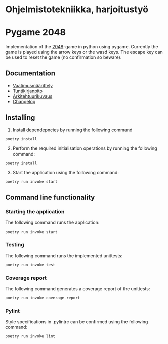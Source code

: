 # Ohjelmistotekniikka, harjoitustyö
# Pygame 2048

Implementation of the [2048](https://en.wikipedia.org/wiki/2048_(video_game))-game in python using pygame.
Currently the game is played using the arrow keys or the wasd keys. The escape key can be used to reset the game (no confirmation so beware).

## Documentation

- [Vaatimusmäärittely](https://github.com/Niclas-L/ot-harjoitustyo/blob/master/documentation/vaatimusmaarittely.md)
- [Tuntikirjanpito](https://github.com/Niclas-L/ot-harjoitustyo/blob/master/documentation/tuntikirjanpito.md)
- [Arkitehtuurikuvaus](https://github.com/Niclas-L/ot-harjoitustyo/blob/master/documentation/arkitehtuuri.md)
- [Changelog](https://github.com/Niclas-L/ot-harjoitustyo/blob/master/documentation/changelog.md)

## Installing
1. Install dependepncies by running the following command
```
poetry install
```
2. Perform the required initialisation operations by running the following command:
```
poetry install
```
3. Start the application using the following command:
```
poetry run invoke start
```

## Command line functionality
### Starting the application
The following command runs the application:
```
poetry run invoke start
```
### Testing
The following command runs the implemented unittests:
```
poetry run invoke test
```
### Coverage report
The following command generates a coverage report of the unittests:
```
poetry run invoke coverage-report
```
### Pylint
Style specifications in .pylintrc can be confirmed using the following command:
```
poetry run invoke lint
```
